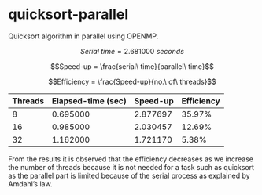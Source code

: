 # quicksort-parallel
Quicksort algorithm in parallel using OPENMP.

$$Serial\ time = 2.681000\ seconds$$  

$$Speed-up = \frac{serial\ time}{parallel\ time}$$  

$$Efficiency = \frac{Speed-up}{no.\ of\ threads}$$  


| Threads	| Elapsed-time (sec) |	Speed-up	| Efficiency |
| --- | --- | --- | --- |
| 8 |	0.695000	| 2.877697	| 35.97% |
| 16	| 0.985000	| 2.030457	| 12.69% |
| 32	| 1.162000	| 1.721170	| 5.38% |

From the results it is observed that the efficiency decreases as we increase the number of threads because it is not needed for a task such as quicksort as the parallel part is limited because of the serial process as explained by Amdahl’s law.
